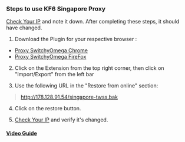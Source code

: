 ### Steps to use KF6 Singapore Proxy

[Check Your IP](https://whatsmyip.org) and note it down. After completing these steps, it should have changed.

1. Download the Plugin for your respective browser : 
- [Proxy SwitchyOmega Chrome](https://chrome.google.com/webstore/detail/proxy-switchyomega/padekgcemlokbadohgkifijomclgjgif?hl=en)
- [Proxy SwitchyOmega FireFox](https://addons.mozilla.org/en-US/firefox/addon/switchyomega/)

2. Click on the Extension from the top right corner, then click on "Import/Export" from the left bar

3. Use the following URL in the "Restore from online" section:
> http://178.128.91.54/singapore-twss.bak

4. Click on the restore button.

5. [Check Your IP](https://whatsmyip.org) and verify it's changed.

#### [Video Guide](https://youtu.be/8Fkv86qb8bk)
